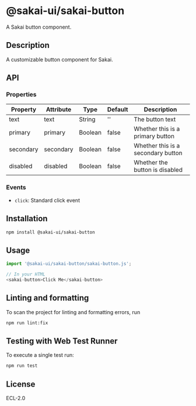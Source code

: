 # @sakai-ui/sakai-button

A Sakai button component.

## Description

A customizable button component for Sakai.

## API

### Properties

| Property | Attribute | Type | Default | Description |
|----------|-----------|------|---------|-------------|
| text | text | String | '' | The button text |
| primary | primary | Boolean | false | Whether this is a primary button |
| secondary | secondary | Boolean | false | Whether this is a secondary button |
| disabled | disabled | Boolean | false | Whether the button is disabled |

### Events

- `click`: Standard click event

## Installation

```bash
npm install @sakai-ui/sakai-button
```

## Usage

```javascript
import '@sakai-ui/sakai-button/sakai-button.js';

// In your HTML
<sakai-button>Click Me</sakai-button>
```

## Linting and formatting

To scan the project for linting and formatting errors, run

```bash
npm run lint:fix
```

## Testing with Web Test Runner

To execute a single test run:

```bash
npm run test
```

## License

ECL-2.0
